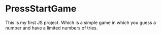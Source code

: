 # PressStartGame
This is my first JS project. Which is a simple game in which you guess a number and have a limited numbers of tries.
